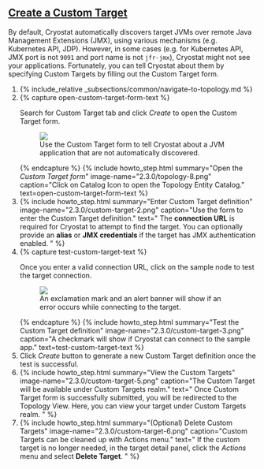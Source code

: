 ## [Create a Custom Target](#create-a-custom-target)

By default, Cryostat automatically discovers target JVMs over remote Java Management Extensions (JMX), using various mechanisms (e.g. Kubernetes API, JDP). However, in some cases (e.g. for Kubernetes API, JMX port is not `9091` and port name is not `jfr-jmx`), Cryostat might not see your applications. Fortunately, you can tell Cryostat about them by specifying Custom Targets by filling out the Custom Target form.

<ol>
  <li>
    {% include_relative _subsections/common/navigate-to-topology.md %}
  </li>
  <li>
    {% capture open-custom-target-form-text %}
    <p>
      Search for Custom Target tab and click <i>Create</i> to open the Custom Target form.
      <figure>
        <a href="{{ site.url }}/images/2.3.0/custom-target-1.png" target="_blank">
          <img src="{{ site.url }}/images/2.3.0/custom-target-1.png">
        </a>
        <figcaption>
          Use the Custom Target form to tell Cryostat about a JVM application that are not automatically discovered.
        </figcaption>
      </figure>
    </p>
    {% endcapture %}
    {% include howto_step.html
      summary="Open the <i>Custom Target form</i>"
      image-name="2.3.0/topology-8.png"
      caption="Click on Catalog Icon to open the Topology Entity Catalog."
      text=open-custom-target-form-text
    %}
  </li>
  <li>
    {% include howto_step.html
      summary="Enter Custom Target definition"
      image-name="2.3.0/custom-target-2.png"
      caption="Use the form to enter the Custom Target definition."
      text="
      The <b>connection URL</b> is required for Cryostat to attempt to find the target. You can optionally provide an  <b>alias</b> or <b>JMX credentials</b> if the target has JMX authentication enabled.
      "
    %}
  </li>
  <li>
    {% capture test-custom-target-text %}
      <p>
        Once you enter a valid connection URL, click on the sample node to test the target connection.
        <figure>
          <a href="{{ site.url }}/images/2.3.0/custom-target-4.png" target="_blank">
            <img src="{{ site.url }}/images/2.3.0/custom-target-4.png">
          </a>
          <figcaption>
            An exclamation mark and an alert banner will show if an error occurs while connecting to the target.
          </figcaption>
        </figure>
      </p>
    {% endcapture %}
    {% include howto_step.html
      summary="Test the Custom Target definition"
      image-name="2.3.0/custom-target-3.png"
      caption="A checkmark will show if Cryostat can connect to the sample app."
      text=test-custom-target-text
    %}
  </li>
  <li>
    <summary>Click <i>Create</i> button to generate a new Custom Target definition once the test is successful.</summary>
  </li>
  <li>
    {% include howto_step.html
      summary="View the Custom Targets"
      image-name="2.3.0/custom-target-5.png"
      caption="The Custom Target will be available under Custom Targets realm."
      text="
      Once Custom Target form is successfully submitted, you will be redirected to the Topology View. Here, you can view your target under Custom Targets realm.
      "
    %}
  </li>
  <li>
    {% include howto_step.html
      summary="(Optional) Delete Custom Targets"
      image-name="2.3.0/custom-target-6.png"
      caption="Custom Targets can be cleaned up with Actions menu."
      text="
      If the custom target is no longer needed, in the target detail panel, click the <i>Actions</i> menu and select <b>Delete Target</b>.
      "
    %}
  </li>
</ol>
